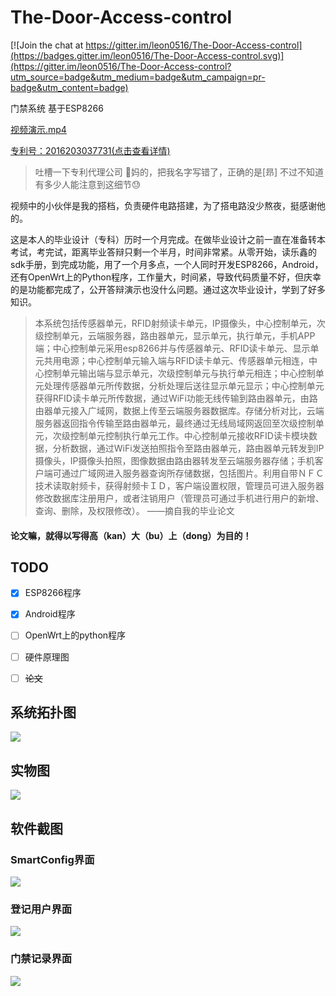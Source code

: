 # The-Door-Access-control

[![Join the chat at https://gitter.im/leon0516/The-Door-Access-control](https://badges.gitter.im/leon0516/The-Door-Access-control.svg)](https://gitter.im/leon0516/The-Door-Access-control?utm_source=badge&utm_medium=badge&utm_campaign=pr-badge&utm_content=badge)


门禁系统 基于ESP8266


[视频演示.mp4](http://o9xqkc534.bkt.clouddn.com/%E8%BF%9C%E7%A8%8B%E5%8F%AF%E8%A7%86%E5%8C%96%E9%97%A8%E7%A6%81%E7%B3%BB%E7%BB%9F%E7%9A%84%E8%AE%BE%E8%AE%A1%E4%B8%8E%E5%AE%9E%E7%8E%B0.mp4)

[专利号：2016203037731(点击查看详情)](http://cpquery.sipo.gov.cn/txnQueryBibliographicData.do?select-key:shenqingh=2016203037731)
> 吐槽一下专利代理公司 :triumph:妈的，把我名字写错了，正确的是[昻]  不过不知道有多少人能注意到这细节:sweat: 

视频中的小伙伴是我的搭档，负责硬件电路搭建，为了搭电路没少熬夜，挺感谢他的。


这是本人的毕业设计（专科）历时一个月完成。在做毕业设计之前一直在准备转本考试，考完试，距离毕业答辩只剩一个半月，时间非常紧。从零开始，读乐鑫的sdk手册，到完成功能，用了一个月多点，一个人同时开发ESP8266，Android，还有OpenWrt上的Python程序，工作量大，时间紧，导致代码质量不好，但庆幸的是功能都完成了，公开答辩演示也没什么问题。通过这次毕业设计，学到了好多知识。



> 本系统包括传感器单元，RFID射频读卡单元，IP摄像头，中心控制单元，次级控制单元，云端服务器，路由器单元，显示单元，执行单元，手机APP端；中心控制单元采用esp8266并与传感器单元、RFID读卡单元、显示单元共用电源；中心控制单元输入端与RFID读卡单元、传感器单元相连，中心控制单元输出端与显示单元，次级控制单元与执行单元相连；中心控制单元处理传感器单元所传数据，分析处理后送往显示单元显示；中心控制单元获得RFID读卡单元所传数据，通过WiFi功能无线传输到路由器单元，由路由器单元接入广域网，数据上传至云端服务器数据库。存储分析对比，云端服务器返回指令传输至路由器单元，最终通过无线局域网返回至次级控制单元，次级控制单元控制执行单元工作。中心控制单元接收RFID读卡模块数据，分析数据，通过WiFi发送拍照指令至路由器单元，路由器单元转发到IP摄像头，IP摄像头拍照，图像数据由路由器转发至云端服务器存储；手机客户端可通过广域网进入服务器查询所存储数据，包括图片。利用自带ＮＦＣ技术读取射频卡，获得射频卡ＩＤ，客户端设置权限，管理员可进入服务器修改数据库注册用户，或者注销用户（管理员可通过手机进行用户的新增、查询、删除，及权限修改）。             ——摘自我的毕业论文


#### 论文嘛，就得以写得高（kan）大（bu）上（dong）为目的！


## TODO
- [x] ESP8266程序
- [x] Android程序
- [ ] OpenWrt上的python程序
- [ ] 硬件原理图
- [ ] ~~论文~~


## 系统拓扑图
![](pic01.png)

## 实物图
![](pic02.png)

## 软件截图

### SmartConfig界面

![](pic03.png)

### 登记用户界面

![](pic04.png)

### 门禁记录界面

![](pic05.png)
